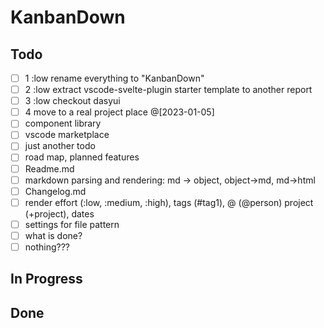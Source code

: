 # KanbanDown

## Todo

- [ ] 1 :low rename everything to "KanbanDown"
- [ ] 2 :low extract vscode-svelte-plugin starter template to another report
- [ ] 3 :low checkout dasyui
- [ ] 4 move to a real project place @[2023-01-05]
- [ ] component library
- [ ] vscode marketplace
- [ ] just another todo
- [ ] road map, planned features
- [ ] Readme.md
- [ ] markdown parsing and rendering: md -> object, object->md, md->html
- [ ] Changelog.md
- [ ] render effort (:low, :medium, :high), tags (#tag1), @ (@person) project (+project), dates
- [ ] settings for file pattern
- [ ] what is done?
- [ ] nothing???

## In Progress



## Done
